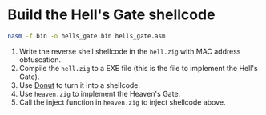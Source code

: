 # Build the Hell's Gate shellcode

```bash
nasm -f bin -o hells_gate.bin hells_gate.asm
```

1. Write the reverse shell shellcode in the `hell.zig` with MAC address obfuscation.
2. Compile the `hell.zig` to a EXE file (this is the file to implement the Hell's Gate).
3. Use [Donut]() to turn it into a shellcode.
4. Use `heaven.zig` to implement the Heaven's Gate.
5. Call the inject function in `heaven.zig` to inject shellcode above.

